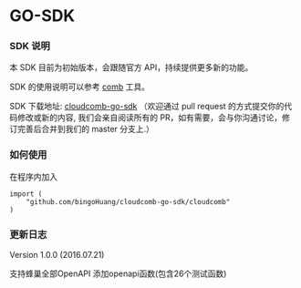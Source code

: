 # GO-SDK

### SDK 说明

本 SDK 目前为初始版本，会跟随官方 API，持续提供更多新的功能。

SDK 的使用说明可以参考 [comb](https://github.com/cloudcomb-help/md/blob/master/%E5%AE%B9%E5%99%A8%E6%9C%8D%E5%8A%A1/%E5%AE%B9%E5%99%A8%E7%AE%A1%E7%90%86/%E4%BD%BF%E7%94%A8%E6%8C%87%E5%8D%97/CLI%E6%8E%A7%E5%88%B6%E5%8F%B0.md) 工具。

SDK 下载地址: [cloudcomb-go-sdk](https://github.com/bingoHuang/cloudcomb-go-sdk) （欢迎通过 pull request 的方式提交你的代码修改或新的内容, 我们会亲自阅读所有的 PR，如有需要，会与你沟通讨论，修订完善后合并到我们的 master 分支上.）

### 如何使用

在程序内加入

    import (
    	"github.com/bingoHuang/cloudcomb-go-sdk/cloudcomb"
    )

### 更新日志

Version 1.0.0 (2016.07.21)

支持蜂巢全部OpenAPI
添加openapi函数(包含26个测试函数)



